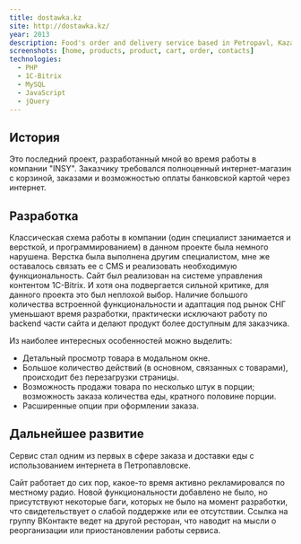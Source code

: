 ```yaml
---
title: dostawka.kz
site: http://dostawka.kz/
year: 2013
description: Food's order and delivery service based in Petropavl, Kazakhstan.
screenshots: [home, products, product, cart, order, contacts]
technologies:
  - PHP
  - 1C-Bitrix
  - MySQL
  - JavaScript
  - jQuery
---
```


## История

Это последний проект, разработанный мной во время работы в компании "INSY". Заказчику требовался полноценный 
интернет-магазин с корзиной, заказами и возможностью оплаты банковской картой через интернет.

## Разработка

Классическая схема работы в компании (один специалист занимается и версткой, и программированием) в данном проекте была 
немного нарушена. Верстка была выполнена другим специалистом, мне же оставалось связать ее с CMS и реализовать 
необходимую функциональность. Сайт был реализован на системе управления контентом 1C-Bitrix. И хотя она подвергается 
сильной критике, для данного проекта это был неплохой выбор. Наличие большого количества встроенной функциональности и 
адаптация под рынок СНГ уменьшают время разработки, практически исключают работу по backend части сайта и делают продукт
более доступным для заказчика. 

Из наиболее интересных особенностей можно выделить:

- Детальный просмотр товара в модальном окне.
- Большое количество действий (в основном, связанных с товарами), происходит без перезагрузки страницы.
- Возможность продажи товара по несколько штук в порции; возможность заказа количества еды, кратного половине порции.
- Расширенные опции при оформлении заказа.

## Дальнейшее развитие

Сервис стал одним из первых в сфере заказа и доставки еды с использованием интернета в Петропавловске.
 
Сайт работает до сих пор, какое-то время активно рекламировался по местному радио. Новой функциональности добавлено не 
было, но присутствуют некоторые баги, которых не было на момент разработки, что свидетельствует о слабой поддержке или 
ее отсутствии. Ссылка на группу ВКонтакте ведет на другой ресторан, что наводит на мысли о реорганизации или 
приостановлении работы сервиса.
